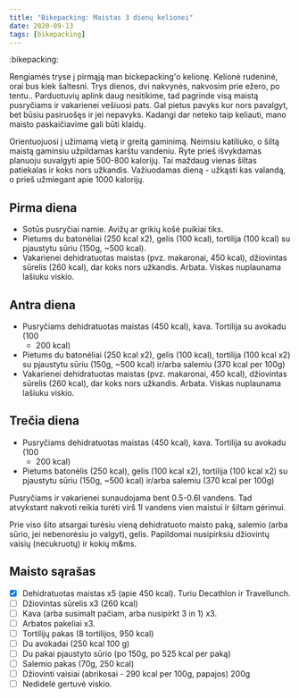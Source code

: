 ```yaml
---
title: "Bikepacking: Maistas 3 dienų kelionei"
date: 2020-09-13
tags: [bikepacking]
---
```


:bikepacking:

Rengiamės tryse į pirmąją man bickepacking'o kelionę. Kelionė rudeninė, orai bus
kiek šaltesni. Trys dienos, dvi nakvynės, nakvosim prie ežero, po tentu..
Parduotuvių aplink daug nesitikime, tad pagrinde visą maistą pusryčiams ir
vakarienei vešiuosi pats. Gal pietus pavyks kur nors pavalgyt, bet būsiu
pasiruošęs ir jei nepavyks. Kadangi dar neteko taip keliauti, mano maisto
paskaičiavime gali būti klaidų.

Orientuojuosi į užimamą vietą ir greitą gaminimą. Neimsiu katiliuko, o šiltą
maistą gaminsiu užpildamas karštu vandeniu. Ryte prieš išvykdamas planuoju
suvalgyti apie 500-800 kalorijų. Tai maždaug vienas šiltas patiekalas ir koks
nors užkandis. Važiuodamas dieną - užkąsti kas valandą, o prieš užmiegant apie
1000 kalorijų.

## Pirma diena
- Sotūs pusryčiai namie. Avižų ar grikių košė puikiai tiks.
- Pietums du batonėliai (250 kcal x2), gelis (100 kcal), tortilija (100 kcal) su
  pjaustytu sūriu (150g, ~500 kcal).
- Vakarienei dehidratuotas maistas (pvz. makaronai, 450 kcal), džiovintas
  sūrelis (260 kcal), dar koks nors užkandis. Arbata. Viskas nuplaunama lašiuku
  viskio.

## Antra diena
- Pusryčiams dehidratuotas maistas (450 kcal), kava. Tortilija su avokadu (100
  + 200 kcal)
- Pietums du batonėliai (250 kcal x2), gelis (100 kcal), tortilija (100 kcal x2)
  su pjaustytu sūriu (150g, ~500 kcal) ir/arba salemiu (370 kcal per 100g)
- Vakarienei dehidratuotas maistas (pvz. makaronai, 450 kcal), džiovintas
  sūrelis (260 kcal), dar koks nors užkandis. Arbata. Viskas nuplaunama lašiuku
  viskio.

## Trečia diena
- Pusryčiams dehidratuotas maistas (450 kcal), kava. Tortilija su avokadu (100
  + 200 kcal)
- Pietums batonėlis (250 kcal), gelis (100 kcal x2), tortilija (100 kcal x2)
  su pjaustytu sūriu (150g, ~500 kcal) ir/arba salemiu (370 kcal per 100g)

Pusryčiams ir vakarienei sunaudojama bent 0.5-0.6l vandens. Tad atvykstant
nakvoti reikia turėti virš 1l vandens vien maistui ir šiltam gėrimui.

Prie viso šito atsargai turėsiu vieną dehidratuoto maisto paką, salemio (arba
sūrio, jei nebenorėsiu jo valgyt), gelis. Papildomai nusipirksiu džiovintų
vaisių (necukruotų) ir kokių m&ms.


## Maisto sąrašas
- [X] Dehidratuotas maistas x5 (apie 450 kcal). Turiu Decathlon ir Travellunch.
- [ ] Džiovintas sūrelis x3 (260 kcal)
- [ ] Kava (arba susimalt pačiam, arba nusipirkt 3 in 1) x3.
- [ ] Arbatos pakeliai x3.
- [ ] Tortilijų pakas (8 tortilijos, 950 kcal)
- [ ] Du avokadai (250 kcal 100 g)
- [ ] Du pakai pjaustyto sūrio (po 150g, po 525 kcal per paką)
- [ ] Salemio pakas (70g, 250 kcal)
- [ ] Džiovinti vaisiai (abrikosai - 290 kcal per 100g, papajos) 200g
- [ ] Nedidelė gertuvė viskio.
